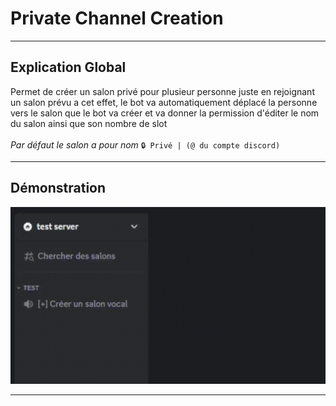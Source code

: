 # Private Channel Creation

---

## Explication Global

Permet de créer un salon privé pour plusieur personne juste en rejoignant un salon prévu a cet effet, le bot va automatiquement déplacé la personne vers le salon que le bot va créer et va donner la permission d'éditer le nom du salon ainsi que son nombre de slot
<br><br>
<i>Par défaut le salon a pour nom</i> `🔒 Privé | (@ du compte discord)`

---

## Démonstration

<img src="https://raw.githubusercontent.com/DictateurMiro/discord-bot/main/private-channel-creation/demonstration.gif">

---
